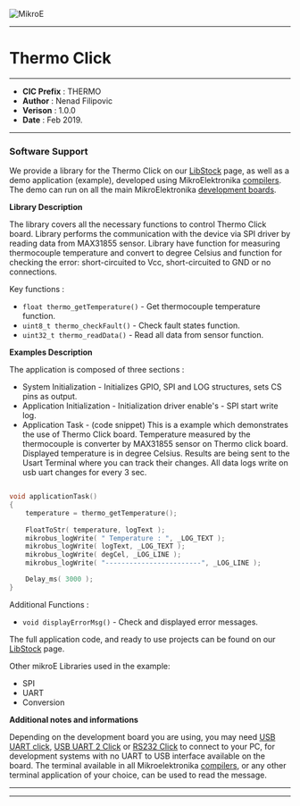 ![MikroE](http://www.mikroe.com/img/designs/beta/logo_small.png)

---

# Thermo Click

---

- **CIC Prefix**  : THERMO
- **Author**      : Nenad Filipovic
- **Verison**     : 1.0.0
- **Date**        : Feb 2019.

---

### Software Support

We provide a library for the Thermo Click on our [LibStock](https://libstock.mikroe.com/projects/view/381/thermo-click) 
page, as well as a demo application (example), developed using MikroElektronika 
[compilers](http://shop.mikroe.com/compilers). The demo can run on all the main 
MikroElektronika [development boards](http://shop.mikroe.com/development-boards).

**Library Description**

The library covers all the necessary functions to control Thermo Click board. 
Library performs the communication with the device via SPI driver by reading data from MAX31855 sensor.
Library have function for measuring thermocouple temperature and convert to degree Celsius and 
function for checking the error: short-circuited to Vcc, short-circuited to GND or no connections.

Key functions :

- ``` float thermo_getTemperature() ``` - Get thermocouple temperature function.
- ``` uint8_t thermo_checkFault() ``` - Check fault states function.
- ``` uint32_t thermo_readData() ``` - Read all data from sensor function.

**Examples Description**

The application is composed of three sections :

- System Initialization - Initializes GPIO, SPI and LOG structures,
     sets CS pins as output.
- Application Initialization - Initialization driver enable's - SPI start write log.
- Application Task - (code snippet) This is a example which demonstrates the use of Thermo Click board.
     Temperature measured by the thermocouple is converter by MAX31855 sensor on Thermo click board.
     Displayed temperature is in degree Celsius.
     Results are being sent to the Usart Terminal where you can track their changes.
     All data logs write on usb uart changes for every 3 sec.


```.c

void applicationTask()
{
    temperature = thermo_getTemperature();
    
    FloatToStr( temperature, logText );
    mikrobus_logWrite( " Temperature : ", _LOG_TEXT );
    mikrobus_logWrite( logText, _LOG_TEXT );
    mikrobus_logWrite( degCel, _LOG_LINE );
    mikrobus_logWrite( "------------------------", _LOG_LINE );

    Delay_ms( 3000 );
}

```

Additional Functions :

- ``` void displayErrorMsg() ``` - Check and displayed error messages.

The full application code, and ready to use projects can be found on our 
[LibStock](https://libstock.mikroe.com/projects/view/381/thermo-click) page.

Other mikroE Libraries used in the example:

- SPI
- UART
- Conversion

**Additional notes and informations**

Depending on the development board you are using, you may need 
[USB UART click](http://shop.mikroe.com/usb-uart-click), 
[USB UART 2 Click](http://shop.mikroe.com/usb-uart-2-click) or 
[RS232 Click](http://shop.mikroe.com/rs232-click) to connect to your PC, for 
development systems with no UART to USB interface available on the board. The 
terminal available in all Mikroelektronika 
[compilers](http://shop.mikroe.com/compilers), or any other terminal application 
of your choice, can be used to read the message.

---
---
